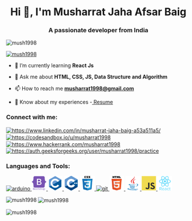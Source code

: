 <h1 align="center">Hi 👋, I'm Musharrat Jaha Afsar Baig</h1>
<h3 align="center">A passionate developer from India</h3>

<p align="left"> <img src="https://komarev.com/ghpvc/?username=mush1998&label=Profile%20views&color=0e75b6&style=flat" alt="mush1998" /> </p>

<p align="left"> <a href="https://github.com/ryo-ma/github-profile-trophy"><img src="https://github-profile-trophy.vercel.app/?username=mush1998" alt="mush1998" /></a> </p>

- 🌱 I’m currently learning **React Js**

- 💬 Ask me about **HTML, CSS, JS, Data Structure and Algorithm**

- 📫 How to reach me **musharrat1998@gmail.com**

- 📄 Know about my experiences -<a href="https://drive.google.com/file/d/1wg1q36Gh0HJreAyRZ1iZ2ZgBh-Q6cW7J/view?usp=sharing"> Resume </a>

<h3 align="left">Connect with me:</h3>
<p align="left">
<a href="https://linkedin.com/in/https://www.linkedin.com/in/musharrat-jaha-baig-a53a511a5/" target="blank"><img align="center" src="https://raw.githubusercontent.com/rahuldkjain/github-profile-readme-generator/master/src/images/icons/Social/linked-in-alt.svg" alt="https://www.linkedin.com/in/musharrat-jaha-baig-a53a511a5/" height="30" width="40" /></a>
<a href="https://codesandbox.com/https://codesandbox.io/u/musharrat1998" target="blank"><img align="center" src="https://raw.githubusercontent.com/rahuldkjain/github-profile-readme-generator/master/src/images/icons/Social/codesandbox.svg" alt="https://codesandbox.io/u/musharrat1998" height="30" width="40" /></a>
<a href="https://www.hackerrank.com/https://www.hackerrank.com/musharrat1998" target="blank"><img align="center" src="https://raw.githubusercontent.com/rahuldkjain/github-profile-readme-generator/master/src/images/icons/Social/hackerrank.svg" alt="https://www.hackerrank.com/musharrat1998" height="30" width="40" /></a>
<a href="https://auth.geeksforgeeks.org/user/https://auth.geeksforgeeks.org/user/musharrat1998/practice" target="blank"><img align="center" src="https://raw.githubusercontent.com/rahuldkjain/github-profile-readme-generator/master/src/images/icons/Social/geeks-for-geeks.svg" alt="https://auth.geeksforgeeks.org/user/musharrat1998/practice" height="30" width="40" /></a>
</p>

<h3 align="left">Languages and Tools:</h3>
<p align="left"> <a href="https://www.arduino.cc/" target="_blank" rel="noreferrer"> <img src="https://cdn.worldvectorlogo.com/logos/arduino-1.svg" alt="arduino" width="40" height="40"/> </a> <a href="https://getbootstrap.com" target="_blank" rel="noreferrer"> <img src="https://raw.githubusercontent.com/devicons/devicon/master/icons/bootstrap/bootstrap-plain-wordmark.svg" alt="bootstrap" width="40" height="40"/> </a> <a href="https://www.cprogramming.com/" target="_blank" rel="noreferrer"> <img src="https://raw.githubusercontent.com/devicons/devicon/master/icons/c/c-original.svg" alt="c" width="40" height="40"/> </a> <a href="https://www.w3schools.com/cpp/" target="_blank" rel="noreferrer"> <img src="https://raw.githubusercontent.com/devicons/devicon/master/icons/cplusplus/cplusplus-original.svg" alt="cplusplus" width="40" height="40"/> </a> <a href="https://www.w3schools.com/css/" target="_blank" rel="noreferrer"> <img src="https://raw.githubusercontent.com/devicons/devicon/master/icons/css3/css3-original-wordmark.svg" alt="css3" width="40" height="40"/> </a> <a href="https://git-scm.com/" target="_blank" rel="noreferrer"> <img src="https://www.vectorlogo.zone/logos/git-scm/git-scm-icon.svg" alt="git" width="40" height="40"/> </a> <a href="https://www.w3.org/html/" target="_blank" rel="noreferrer"> <img src="https://raw.githubusercontent.com/devicons/devicon/master/icons/html5/html5-original-wordmark.svg" alt="html5" width="40" height="40"/> </a> <a href="https://www.java.com" target="_blank" rel="noreferrer"> <img src="https://raw.githubusercontent.com/devicons/devicon/master/icons/java/java-original.svg" alt="java" width="40" height="40"/> </a> <a href="https://developer.mozilla.org/en-US/docs/Web/JavaScript" target="_blank" rel="noreferrer"> <img src="https://raw.githubusercontent.com/devicons/devicon/master/icons/javascript/javascript-original.svg" alt="javascript" width="40" height="40"/> </a> <a href="https://reactjs.org/" target="_blank" rel="noreferrer"> <img src="https://raw.githubusercontent.com/devicons/devicon/master/icons/react/react-original-wordmark.svg" alt="react" width="40" height="40"/> </a> </p>

<p><img align="left" src="https://github-readme-stats.vercel.app/api/top-langs?username=mush1998&show_icons=true&locale=en&layout=compact&theme=radical" alt="mush1998" /></p>

<p>&nbsp;<img align="center" src="https://github-readme-stats.vercel.app/api?username=mush1998&show_icons=true&locale=en&theme=radical" alt="mush1998" /></p>

<p><img align="center" src="https://github-readme-streak-stats.herokuapp.com/?user=mush1998&theme=radical" alt="mush1998" /></p>
